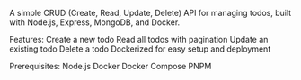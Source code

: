 A simple CRUD (Create, Read, Update, Delete) API for managing todos, built with Node.js, Express, MongoDB, and Docker.

Features: Create a new todo Read all todos with pagination Update an existing todo Delete a todo Dockerized for easy setup and deployment

Prerequisites: Node.js Docker Docker Compose PNPM
